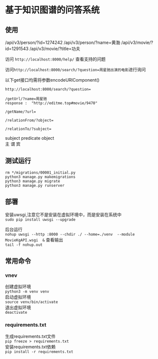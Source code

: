 
# 基于知识图谱的问答系统

## 使用

/api/v3/person/?id=1274242
/api/v3/person/?name=黄渤
/api/v3/movie/?id=1291543
/api/v3/movie/?title=功夫


访问 `http://localhost:8000/help/` 查看支持的问题

访问`http://localhost:8000/search/?question=周星驰出演的电影`进行询问

以下get接口均需将参数encodeURIComponent()
```
http://localhost:8000/search/?question=

/getUrl/?name=周星驰
response :  "http://editme.top#movie/9470"

/getName/?url=

/relationFrom/?object=

/relationTo/?subject=
```

subject predicate object  
主      谓         宾


## 测试运行

```
rm */migrations/00001_initial.py
python3 manage.py makemigrations
python3 manage.py migrate
python3 manage.py runserver
```


## 部署

安装uwsgi,注意它不是安装在虚拟环境中，而是安装在系统中  
`sudo pip install uwsgi --upgrade`

后台运行  
`nohup uwsgi --http :8000 --chdir ./ --home=./venv  --module MovieKgAPI.wsgi  &`
查看输出  
`tail -f nohup.out`

## 常用命令

### vnev

创建虚拟环境  
`python3 -m venv venv`  
启动虚拟环境  
`source venv/bin/activate`  
退出虚拟环境  
`deactivate`


### requirements.txt

生成requirements.txt文件  
`pip freeze > requirements.txt`  
安装requirements.txt依赖  
`pip install -r requirements.txt`  